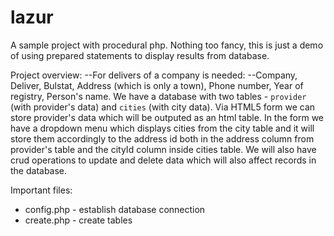 # lazur 
A sample project with procedural php. Nothing too fancy, this is just a demo of using prepared statements to display results from database.


Project overview:
--For delivers of a company is needed: 
--Company, Deliver, Bulstat, Address (which is only a town), Phone number, Year of registry, Person's name.
We have a database with two tables - `provider` (with provider's data) and `cities` (with city data).
Via HTML5 form we can store provider's data which will be outputed as an html table. 
In the form we have a dropdown menu which displays cities from the city table and it will store them accordingly to the address id 
both in the address column from provider's table and the cityId column inside cities table.
We will also have crud operations to update and delete data which will also affect records in the database.

Important files:
* config.php - establish database connection
* create.php - create tables
